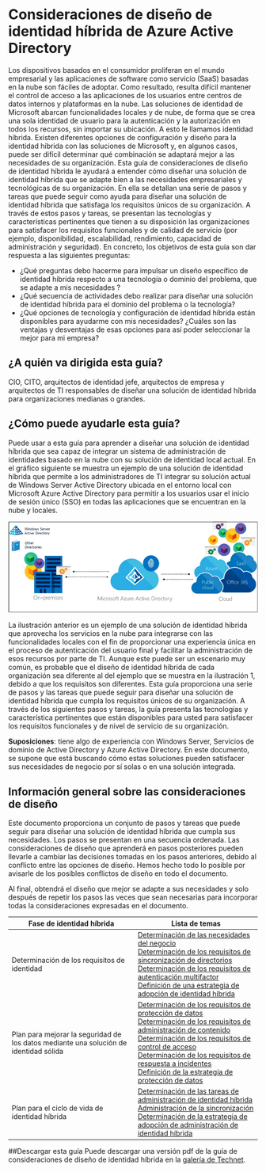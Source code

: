 <properties
	pageTitle="Consideraciones de diseño de identidad híbrida de Azure Active Directory: información general | Microsoft Azure"
	description="Información general y mapa de contenido de la guía de consideraciones de diseño de identidad híbrida"
	documentationCenter=""
	services="active-directory"
	authors="yuridio"
	manager="stevenpo"
	editor=""/>

<tags
	ms.service="active-directory"
	ms.devlang="na"
	ms.topic="article"
    ms.tgt_pltfrm="na"
    ms.workload="identity" 
	ms.date="04/25/2016"
	ms.author="yuridio"/>

# Consideraciones de diseño de identidad híbrida de Azure Active Directory

Los dispositivos basados en el consumidor proliferan en el mundo empresarial y las aplicaciones de software como servicio (SaaS) basadas en la nube son fáciles de adoptar. Como resultado, resulta difícil mantener el control de acceso a las aplicaciones de los usuarios entre centros de datos internos y plataformas en la nube. Las soluciones de identidad de Microsoft abarcan funcionalidades locales y de nube, de forma que se crea una sola identidad de usuario para la autenticación y la autorización en todos los recursos, sin importar su ubicación. A esto le llamamos identidad híbrida. Existen diferentes opciones de configuración y diseño para la identidad híbrida con las soluciones de Microsoft y, en algunos casos, puede ser difícil determinar qué combinación se adaptará mejor a las necesidades de su organización. Esta guía de consideraciones de diseño de identidad híbrida le ayudará a entender cómo diseñar una solución de identidad híbrida que se adapte bien a las necesidades empresariales y tecnológicas de su organización. En ella se detallan una serie de pasos y tareas que puede seguir como ayuda para diseñar una solución de identidad híbrida que satisfaga los requisitos únicos de su organización. A través de estos pasos y tareas, se presentan las tecnologías y características pertinentes que tienen a su disposición las organizaciones para satisfacer los requisitos funcionales y de calidad de servicio (por ejemplo, disponibilidad, escalabilidad, rendimiento, capacidad de administración y seguridad). En concreto, los objetivos de esta guía son dar respuesta a las siguientes preguntas:

- ¿Qué preguntas debo hacerme para impulsar un diseño específico de identidad híbrida respecto a una tecnología o dominio del problema, que se adapte a mis necesidades ?
- ¿Qué secuencia de actividades debo realizar para diseñar una solución de identidad híbrida para el dominio del problema o la tecnología?
- ¿Qué opciones de tecnología y configuración de identidad híbrida están disponibles para ayudarme con mis necesidades? ¿Cuáles son las ventajas y desventajas de esas opciones para así poder seleccionar la mejor para mi empresa?


## ¿A quién va dirigida esta guía?
 CIO, CITO, arquitectos de identidad jefe, arquitectos de empresa y arquitectos de TI responsables de diseñar una solución de identidad híbrida para organizaciones medianas o grandes.

## ¿Cómo puede ayudarle esta guía? 
Puede usar a esta guía para aprender a diseñar una solución de identidad híbrida que sea capaz de integrar un sistema de administración de identidades basado en la nube con su solución de identidad local actual. En el gráfico siguiente se muestra un ejemplo de una solución de identidad híbrida que permite a los administradores de TI integrar su solución actual de Windows Server Active Directory ubicada en el entorno local con Microsoft Azure Active Directory para permitir a los usuarios usar el inicio de sesión único (SSO) en todas las aplicaciones que se encuentran en la nube y locales.

![](./media/hybrid-id-design-considerations/hybridID-example.png)


La ilustración anterior es un ejemplo de una solución de identidad híbrida que aprovecha los servicios en la nube para integrarse con las funcionalidades locales con el fin de proporcionar una experiencia única en el proceso de autenticación del usuario final y facilitar la administración de esos recursos por parte de TI. Aunque este puede ser un escenario muy común, es probable que el diseño de identidad híbrida de cada organización sea diferente al del ejemplo que se muestra en la ilustración 1, debido a que los requisitos son diferentes. Esta guía proporciona una serie de pasos y las tareas que puede seguir para diseñar una solución de identidad híbrida que cumpla los requisitos únicos de su organización. A través de los siguientes pasos y tareas, la guía presenta las tecnologías y característica pertinentes que están disponibles para usted para satisfacer los requisitos funcionales y de nivel de servicio de su organización.

**Suposiciones**: tiene algo de experiencia con Windows Server, Servicios de dominio de Active Directory y Azure Active Directory. En este documento, se supone que está buscando cómo estas soluciones pueden satisfacer sus necesidades de negocio por sí solas o en una solución integrada.

## Información general sobre las consideraciones de diseño
Este documento proporciona un conjunto de pasos y tareas que puede seguir para diseñar una solución de identidad híbrida que cumpla sus necesidades. Los pasos se presentan en una secuencia ordenada. Las consideraciones de diseño que aprenderá en pasos posteriores pueden llevarle a cambiar las decisiones tomadas en los pasos anteriores, debido al conflicto entre las opciones de diseño. Hemos hecho todo lo posible por avisarle de los posibles conflictos de diseño en todo el documento.

Al final, obtendrá el diseño que mejor se adapte a sus necesidades y solo después de repetir los pasos las veces que sean necesarias para incorporar todas la consideraciones expresadas en el documento.

| Fase de identidad híbrida | Lista de temas |
|-------------------------------------------------------------------|--------------------------------------------------------------------------------------------------------------------------------------------------------------------------------------------------|
| Determinación de los requisitos de identidad | [Determinación de las necesidades del negocio](active-directory-hybrid-identity-design-considerations-business-needs.md)<br> [Determinación de los requisitos de sincronización de directorios](active-directory-hybrid-identity-design-considerations-directory-sync-requirements.md)<br> [Determinación de los requisitos de autenticación multifactor](active-directory-hybrid-identity-design-considerations-multifactor-auth-requirements.md)<br> [Definición de una estrategia de adopción de identidad híbrida](active-directory-hybrid-identity-design-considerations-identity-adoption-strategy.md) |
| Plan para mejorar la seguridad de los datos mediante una solución de identidad sólida | [Determinación de los requisitos de protección de datos](active-directory-hybrid-identity-design-considerations-dataprotection-requirements.md) <br> [Determinación de los requisitos de administración de contenido](active-directory-hybrid-identity-design-considerations-contentmgt-requirements.md)<br> [Determinación de los requisitos de control de acceso](active-directory-hybrid-identity-design-considerations-accesscontrol-requirements.md)<br> [Determinación de los requisitos de respuesta a incidentes](active-directory-hybrid-identity-design-considerations-incident-response-requirements.md) <br> [Definición de la estrategia de protección de datos](active-directory-hybrid-identity-design-considerations-data-protection-strategy.md) |
| Plan para el ciclo de vida de identidad híbrida | [Determinación de las tareas de administración de identidad híbrida](active-directory-hybrid-identity-design-considerations-hybrid-id-management-tasks.md) <br> [Administración de la sincronización](active-directory-hybrid-identity-design-considerations-hybrid-id-management-tasks.md)<br> [Determinación de la estrategia de adopción de administración de identidad híbrida](active-directory-hybrid-identity-design-considerations-lifecycle-adoption-strategy.md) |     


##Descargar esta guía
Puede descargar una versión pdf de la guía de consideraciones de diseño de identidad híbrida en la [galería de Technet](https://gallery.technet.microsoft.com/Azure-Hybrid-Identity-b06c8288).

                                                             

<!---HONumber=AcomDC_0706_2016-->